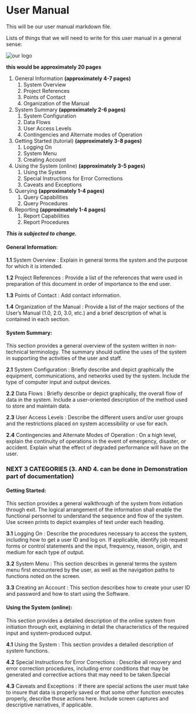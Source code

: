 # User Manual

This will be our user manual markdown file. 


Lists of things that we will need to write for this user manual in a general sense:



![our logo](https://schedulerconcordia.herokuapp.com/assets/picaso_resized-f0eb6bd17c89028c84e46d4d0bb9306b56b06ed86db81fc92c2f6e6e37ac33a7.png)

**this would be approximately 20 pages**

1. General Information **(approximately 4-7 pages)**
    1. System Overview
    2. Project References
    3. Points of Contact
    4. Organization of the Manual
2. System Summary **(approximately 2-6 pages)**
    1. System Configuration
    2. Data Flows
    3. User Access Levels
    4. Contingencies and Alternate modes of Operation
3. Getting Started (tutorial) **(approximately 3-8 pages)**
    1. Logging On
    2. System Menu
    3. Creating Account
4. Using the System (online) **(approximately 3-5 pages)**
    1. Using the System
    2. Special Instructions for Error Corrections
    3. Caveats and Exceptions
5. Querying **(approximately 1-4 pages)**
    1. Query Capabilities
    2. Query Procedures
6. Reporting **(approximately 1-4 pages)**
    1. Report Capabilities
    2. Report Procedures

**_This is subjected to change._**

#### **General Information**: 

**1.1** System Overview : Explain in general terms the system and the purpose for which it is intended.

**1.2** Project References : Provide a list of the references that were used in preparation of this document in order of importance to the end user. 

**1.3** Points of Contact : Add contact information.

**1.4** Organization of the Manual : Provide a list of the major sections of the User’s Manual (1.0, 2.0, 3.0, etc.) and a brief description of what is contained in each section.

#### **System Summary**:
 This section provides a general overview of the system written in non-technical terminology.  The summary should outline the uses of the system in supporting the activities of the user and staff.

**2.1** System Configuration : Briefly describe and depict graphically the equipment, communications, and networks used by the system.  Include the type of computer input and output devices.

**2.2** Data Flows : Briefly describe or depict graphically, the overall flow of data in the system.  Include a user-oriented description of the method used to store and maintain data.

**2.3** User Access Levels : Describe the different users and/or user groups and the restrictions placed on system accessibility or use for each.

**2.4** Contingencies and Alternate Modes of Operation : On a high level, explain the continuity of operations in the event of emergency, disaster, or accident.  Explain what the effect of degraded performance will have on the user.


### **NEXT 3 CATEGORIES (3. AND 4. can be done in Demonstration part of documentation)**


#### **Getting Started**: 
 This section provides a general walkthrough of the system from initiation through exit.  The logical arrangement of the information shall enable the functional personnel to understand the sequence and flow of the system.  Use screen prints to depict examples of text under each heading.

**3.1** Logging On : Describe the procedures necessary to access the system, including how to get a user ID and log on.  If applicable, identify job request forms or control statements and the input, frequency, reason, origin, and medium for each type of output.

**3.2** System Menu : This section describes in general terms the system menu first encountered by the user, as well as the navigation paths to functions noted on the screen.  

**3.3** Creating an Account : This section describes how to create your user ID and password and how to start using the Software.

#### **Using the System (online)**: 
 This section provides a detailed description of the online system from initiation through exit, explaining in detail the characteristics of the required input and system-produced output.
 
**4.1** Using the System : This section provides a detailed description of system functions.

**4.2** Special Instructions for Error Corrections : Describe all recovery and error correction procedures, including error conditions that may be generated and corrective actions that may need to be taken.Special

**4.3** Caveats and Exceptions : If there are special actions the user must take to insure that data is properly saved or that some other function executes properly, describe those actions here.  Include screen captures and descriptive narratives, if applicable.

